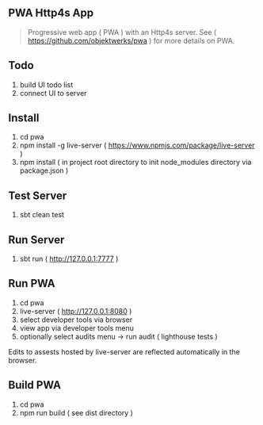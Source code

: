 PWA Http4s App
--------------
>Progressive web app ( PWA ) with an Http4s server. See ( https://github.com/objektwerks/pwa )
for more details on PWA.

Todo
----
1. build UI todo list
2. connect UI to server

Install
-------
1. cd pwa
2. npm install -g live-server ( https://www.npmjs.com/package/live-server )
3. npm install ( in project root directory to init node_modules directory via package.json )

Test Server
-----------
1. sbt clean test

Run Server
----------
1. sbt run ( http://127.0.0.1:7777 )

Run PWA
-------
1. cd pwa
2. live-server ( http://127.0.0.1:8080 )
3. select developer tools via browser
4. view app via developer tools menu
5. optionally select audits menu -> run audit ( lighthouse tests )

Edits to assests hosted by live-server are reflected automatically in the browser.

Build PWA
---------
1. cd pwa
2. npm run build ( see dist directory )